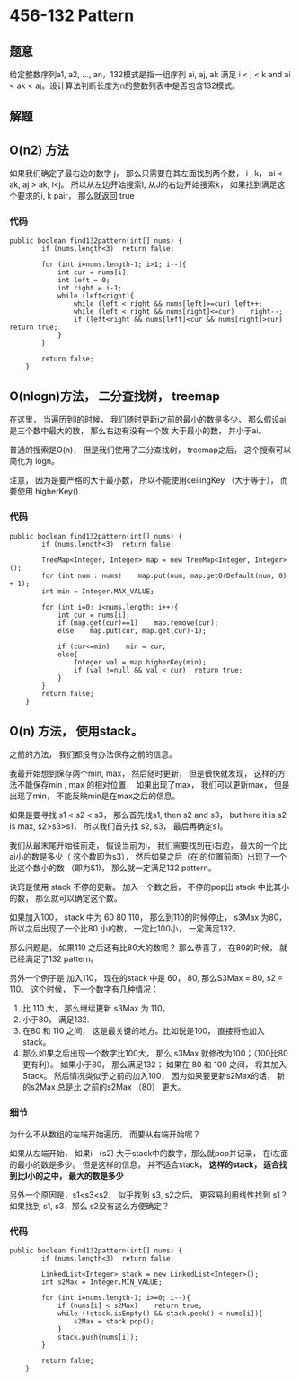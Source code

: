 # 456-132 Pattern
## 题意
给定整数序列a1, a2, ..., an，132模式是指一组序列 ai, aj, ak 满足  i < j < k and ai < ak < aj。设计算法判断长度为n的整数列表中是否包含132模式。

## 解题
## O(n2) 方法
如果我们确定了最右边的数字 j， 那么只需要在其左面找到两个数， i , k， ai < ak, aj > ak, i<j。 所以从左边开始搜索I, 从J的右边开始搜索k， 如果找到满足这个要求的i, k pair， 那么就返回 true

### 代码
```
public boolean find132pattern(int[] nums) {
        if (nums.length<3)  return false;
        
        for (int i=nums.length-1; i>1; i--){
            int cur = nums[i];
            int left = 0;
            int right = i-1;
            while (left<right){
                while (left < right && nums[left]>=cur) left++;
                while (left < right && nums[right]<=cur)    right--;
                if (left<right && nums[left]<cur && nums[right]>cur)    return true;
            }
        }
        
        return false;
    }
```

## O(nlogn)方法， 二分查找树， treemap
在这里， 当遍历到I的时候， 我们随时更新i之前的最小的数是多少， 那么假设ai是三个数中最大的数， 那么右边有没有一个数 大于最小的数， 并小于ai。

普通的搜索是O(n)， 但是我们使用了二分查找树， treemap之后， 这个搜索可以简化为 logn。

注意， 因为是要严格的大于最小数， 所以不能使用ceilingKey （大于等于）， 而要使用 higherKey().

### 代码
```
public boolean find132pattern(int[] nums) {
        if (nums.length<3)  return false;
        
        TreeMap<Integer, Integer> map = new TreeMap<Integer, Integer>();
        for (int num : nums)    map.put(num, map.getOrDefault(num, 0) + 1);
        int min = Integer.MAX_VALUE;
        
        for (int i=0; i<nums.length; i++){
            int cur = nums[i];
            if (map.get(cur)==1)    map.remove(cur);
            else    map.put(cur, map.get(cur)-1);
            
            if (cur<=min)    min = cur;
            else{
                Integer val = map.higherKey(min);
                if (val !=null && val < cur)  return true;
            }
        }
        return false;
    }
```

## O(n) 方法， 使用stack。
之前的方法， 我们都没有办法保存之前的信息。

我最开始想到保存两个min, max， 然后随时更新， 但是很快就发现， 这样的方法不能保存min , max 的相对位置， 如果出现了max， 我们可以更新max， 但是出现了min， 不能反映min是在max之后的信息。

如果是要寻找 s1 < s2 < s3， 那么首先找s1, then s2 and s3， but here it is s2 is max, s2>s3>s1， 所以我们首先找 s2, s3， 最后再确定s1。

我们从最末尾开始往前走， 假设当前为i， 我们需要找到在i右边， 最大的一个比ai小的数是多少（ 这个数即为s3）， 然后如果之后（在i的位置前面）出现了一个比这个数小的数 （即为S1)， 那么就一定满足132 pattern。

诀窍是使用 stack 不停的更新。 加入一个数之后， 不停的pop出 stack 中比其小的数， 那么就可以确定这个数。

如果加入100， stack 中为 60 80 110， 那么到110的时候停止， s3Max 为80， 所以之后出现了一个比80 小的数， 一定比100小， 一定满足132。

那么问题是， 如果110 之后还有比80大的数呢？ 那么恭喜了， 在80的时候， 就已经满足了132 pattern。

另外一个例子是 加入110， 现在的stack 中是 60， 80, 那么S3Max = 80, s2 = 110。 这个时候， 下一个数字有几种情况：

1. 比 110 大， 那么继续更新 s3Max 为 110。
2. 小于80， 满足132.
3. 在80 和 110 之间， 这是最关键的地方。比如说是100， 直接将他加入stack。
4. 那么如果之后出现一个数字比100大， 那么 s3Max 就修改为100；（100比80 更有利）。 如果小于80， 那么满足132； 如果在 80 和 100 之间， 将其加入Stack。 然后情况类似于之前的加入100， 因为如果要更新s2Max的话， 新的s2Max 总是比 之前的s2Max （80） 更大。


### 细节
为什么不从数组的左端开始遍历， 而要从右端开始呢？

如果从左端开始， 如果i （s2) 大于stack中的数字，那么就pop并记录， 在i左面的最小的数是多少。 但是这样的信息， 并不适合stack， **这样的stack， 适合找到比I小的之中， 最大的数是多少**

另外一个原因是，s1<s3<s2， 似乎找到 s3, s2之后， 更容易利用线性找到 s1？ 如果找到 s1, s3，那么 s2没有这么方便确定？

### 代码
```
public boolean find132pattern(int[] nums) {
        if (nums.length<3)  return false;
        
        LinkedList<Integer> stack = new LinkedList<Integer>();
        int s2Max = Integer.MIN_VALUE;
        
        for (int i=nums.length-1; i>=0; i--){
            if (nums[i] < s2Max)    return true;
            while (!stack.isEmpty() && stack.peek() < nums[i]){
                s2Max = stack.pop();
            }
            stack.push(nums[i]);
        }
        
        return false;
    }
```
   


